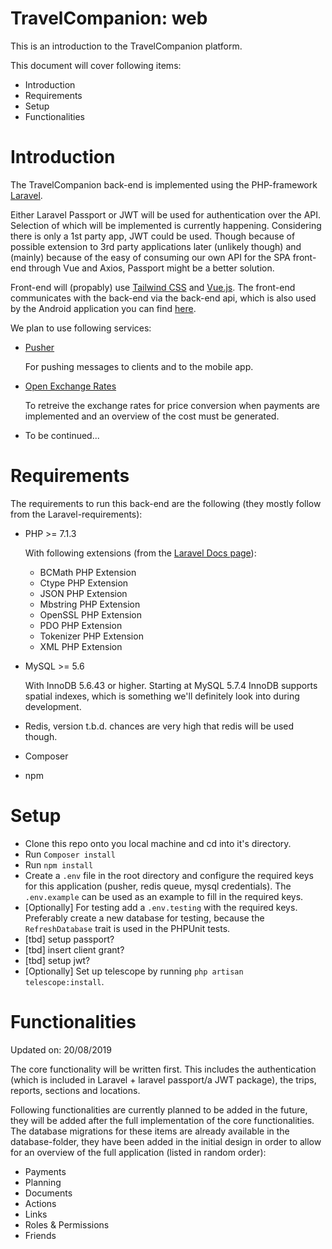 # TravelCompanion: web

This is an introduction to the TravelCompanion platform.

This document will cover following items:

* Introduction
* Requirements
* Setup
* Functionalities

# Introduction

The TravelCompanion back-end is implemented using the PHP-framework [Laravel](https://www.laravel.com/).

Either Laravel Passport or JWT will be used for authentication over the API. Selection of which will be implemented is currently happening. Considering there is only a 1st party app, JWT could be used. Though because of possible extension to 3rd party applications later (unlikely though) and (mainly) because of the easy of consuming our own API for the SPA front-end through Vue and Axios, Passport might be a better solution.

Front-end will (propably) use [Tailwind CSS](https://tailwindcss.com/) and [Vue.js](https://vuejs.org/). The front-end communicates with the back-end via the back-end api, which is also used by the Android application you can find [here](https://github.com/iw-dbti-2016/travel-companion-app).

We plan to use following services:

* [Pusher](https://pusher.com/)

	For pushing messages to clients and to the mobile app.
* [Open Exchange Rates](https://openexchangerates.org/)

	To retreive the exchange rates for price conversion when payments are implemented and an overview of the cost must be generated.
* To be continued...

# Requirements

The requirements to run this back-end are the following (they mostly follow from the Laravel-requirements):

* PHP >= 7.1.3

	With following extensions (from the [Laravel Docs page](https://laravel.com/docs/5.8)):
	* BCMath PHP Extension
	* Ctype PHP Extension
	* JSON PHP Extension
	* Mbstring PHP Extension
	* OpenSSL PHP Extension
	* PDO PHP Extension
	* Tokenizer PHP Extension
	* XML PHP Extension
* MySQL >= 5.6

	With InnoDB 5.6.43 or higher. Starting at MySQL 5.7.4 InnoDB supports spatial indexes, which is something we'll definitely look into during development.
* Redis, version t.b.d. chances are very high that redis will be used though.
* Composer
* npm

# Setup

* Clone this repo onto you local machine and cd into it's directory.
* Run `Composer install`
* Run `npm install`
* Create a `.env` file in the root directory and configure the required keys for this application (pusher, redis queue, mysql credentials). The `.env.example` can be used as an example to fill in the required keys.
* [Optionally] For testing add a `.env.testing` with the required keys. Preferably create a new database for testing, because the `RefreshDatabase` trait is used in the PHPUnit tests.
* [tbd] setup passport?
* [tbd] insert client grant?
* [tbd] setup jwt?
* [Optionally] Set up telescope by running `php artisan telescope:install`.

# Functionalities

Updated on: 20/08/2019

The core functionality will be written first. This includes the authentication (which is included in Laravel + laravel passport/a JWT package), the trips, reports, sections and locations.

Following functionalities are currently planned to be added in the future, they will be added after the full implementation of the core functionalities. The database migrations for these items are already available in the database-folder, they have been added in the initial design in order to allow for an overview of the full application (listed in random order):

* Payments
* Planning
* Documents
* Actions
* Links
* Roles & Permissions
* Friends
